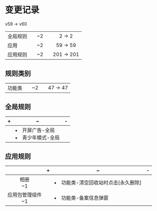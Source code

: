 # 变更记录

v59 -> v60

||||||
|-|:-:|:-:|:-:|:-:|
|全局规则||~2||2 -> 2|
|应用||~2||59 -> 59|
|应用规则||~2||201 -> 201|

## 规则类别

||||||
|-|:-:|:-:|:-:|:-:|
|功能类||~2||47 -> 47|

## 全局规则

|+|~|-|
|-|-|-|
||<li>开屏广告-全局<li>青少年模式-全局||

## 应用规则

||+|~|-|
|:-:|-|-|-|
|相册<br>~1||<li>功能类-清空回收站时点击[永久删除]||
|应用包管理组件<br>~1||<li>功能类-备案信息弹窗||

